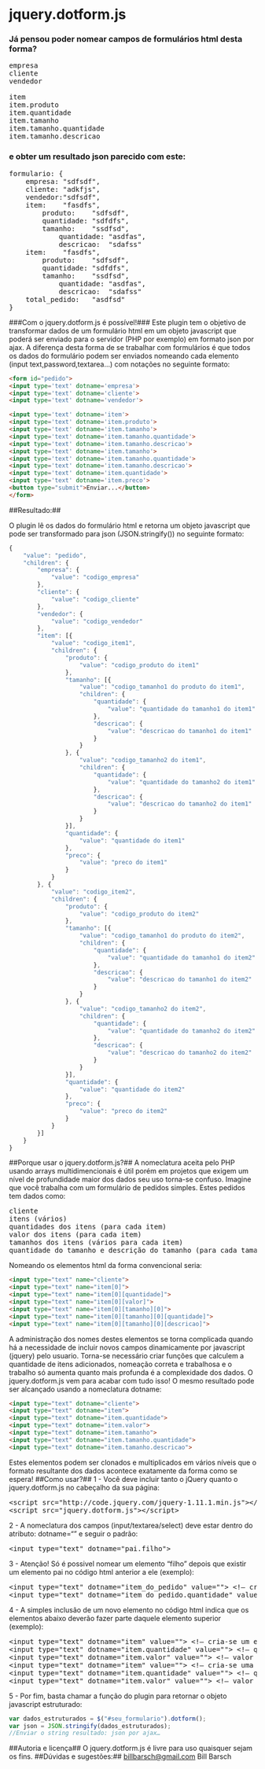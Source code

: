 # jquery.dotform.js

### Já pensou poder nomear campos de formulários html desta forma? ###
<pre>
empresa
cliente
vendedor

item
item.produto
item.quantidade
item.tamanho
item.tamanho.quantidade
item.tamanho.descricao
</pre>
### e obter um resultado json parecido com este: ###
<pre>
formulario: {
    empresa: "sdfsdf",
    cliente: "adkfjs",
    vendedor:"sdfsdf",
    item:    "fasdfs",
        produto:    "sdfsdf",
        quantidade: "sdfdfs",
        tamanho:    "ssdfsd",
            quantidade: "asdfas",
            descricao:  "sdafss"
    item:    "fasdfs",
        produto:    "sdfsdf",
        quantidade: "sdfdfs",
        tamanho:    "ssdfsd",
            quantidade: "asdfas",
            descricao:  "sdafss"
    total_pedido:   "asdfsd"
}
</pre>
###Com o jquery.dotform.js é possível!###
Este plugin tem o objetivo de transformar dados de um formulário html em um objeto javascript que poderá ser enviado para o servidor (PHP por exemplo) em formato json por ajax.
A diferença desta forma de se trabalhar com formulários é que todos os dados do formulário podem ser enviados nomeando cada elemento (input text,password,textarea...) com notações no seguinte formato:
```html
<form id="pedido"> 
<input type='text' dotname='empresa'> 
<input type='text' dotname='cliente'> 
<input type='text' dotname='vendedor'>

<input type='text' dotname='item'> 
<input type='text' dotname='item.produto'> 
<input type='text' dotname='item.tamanho'> 
<input type='text' dotname='item.tamanho.quantidade'> 
<input type='text' dotname='item.tamanho.descricao'> 
<input type='text' dotname='item.tamanho'> 
<input type='text' dotname='item.tamanho.quantidade'> 
<input type='text' dotname='item.tamanho.descricao'> 
<input type='text' dotname='item.quantidade'> 
<input type='text' dotname='item.preco'> 
<button type="submit">Enviar...</button> 
</form>
```
##Resultado:##

O plugin lê os dados do formulário html e retorna um objeto javascript que pode ser transformado para json (JSON.stringify()) no seguinte formato:
```javascript
{
    "value": "pedido",
    "children": {
        "empresa": {
            "value": "codigo_empresa"
        },
        "cliente": {
            "value": "codigo_cliente"
        },
        "vendedor": {
            "value": "codigo_vendedor"
        },
        "item": [{
            "value": "codigo_item1",
            "children": {
                "produto": {
                    "value": "codigo_produto do item1"
                },
                "tamanho": [{
                    "value": "codigo_tamanho1 do produto do item1",
                    "children": {
                        "quantidade": {
                            "value": "quantidade do tamanho1 do item1"
                        },
                        "descricao": {
                            "value": "descricao do tamanho1 do item1"
                        }
                    }
                }, {
                    "value": "codigo_tamanho2 do item1",
                    "children": {
                        "quantidade": {
                            "value": "quantidade do tamanho2 do item1"
                        },
                        "descricao": {
                            "value": "descricao do tamanho2 do item1"
                        }
                    }
                }],
                "quantidade": {
                    "value": "quantidade do item1"
                },
                "preco": {
                    "value": "preco do item1"
                }
            }
        }, {
            "value": "codigo_item2",
            "children": {
                "produto": {
                    "value": "codigo_produto do item2"
                },
                "tamanho": [{
                    "value": "codigo_tamanho1 do produto do item2",
                    "children": {
                        "quantidade": {
                            "value": "quantidade do tamanho1 do item2"
                        },
                        "descricao": {
                            "value": "descricao do tamanho1 do item2"
                        }
                    }
                }, {
                    "value": "codigo_tamanho2 do item2",
                    "children": {
                        "quantidade": {
                            "value": "quantidade do tamanho2 do item2"
                        },
                        "descricao": {
                            "value": "descricao do tamanho2 do item2"
                        }
                    }
                }],
                "quantidade": {
                    "value": "quantidade do item2"
                },
                "preco": {
                    "value": "preco do item2"
                }
            }
        }]
    }
}
```
##Porque usar o jquery.dotform.js?##
A nomeclatura aceita pelo PHP usando arrays multidimencionais é útil porém em projetos que exigem um nível de profundidade maior dos dados seu uso torna-se confuso.
Imagine que você trabalha com um formulário de pedidos simples. Estes pedidos tem dados como: 
<pre>
cliente 
itens (vários)
quantidades dos itens (para cada item)
valor dos itens (para cada item)
tamanhos dos itens (vários para cada item)
quantidade do tamanho e descrição do tamanho (para cada tamanho de item)
</pre>
Nomeando os elementos html da forma convencional seria:
```html
<input type="text" name="cliente"> 
<input type="text" name="item[0]"> 
<input type="text" name="item[0][quantidade]"> 
<input type="text" name="item[0][valor]"> 
<input type="text" name="item[0][tamanho][0]"> 
<input type="text" name="item[0][tamanho][0][quantidade]"> 
<input type="text" name="item[0][tamanho][0][descricao]"> 
```
A administração dos nomes destes elementos se torna complicada quando há a necessidade de incluir novos campos dinamicamente por javascript (jquery) pelo usuario.
Torna-se necessário criar funções que calculem a quantidade de itens adicionados, nomeação correta e trabalhosa e o trabalho só aumenta quanto mais profunda é a complexidade dos dados. O jquery.dotform.js vem para acabar com tudo isso! O mesmo resultado pode ser alcançado usando a nomeclatura dotname:
```html
<input type="text" dotname="cliente"> 
<input type="text" dotname="item"> 
<input type="text" dotname="item.quantidade"> 
<input type="text" dotname="item.valor"> 
<input type="text" dotname="item.tamanho"> 
<input type="text" dotname="item.tamanho.quantidade"> 
<input type="text" dotname="item.tamanho.descricao"> 
```
Estes elementos podem ser clonados e multiplicados em vários níveis que o formato resultante dos dados acontece exatamente da forma como se espera!
##Como usar?##
1 - Você deve incluir tanto o jQuery quanto o jquery.dotform.js no cabeçalho da sua página:
<pre>
&lt;script src=&quot;http://code.jquery.com/jquery-1.11.1.min.js&quot;&gt;&lt;/script&gt;
&lt;script src=&quot;jquery.dotform.js&quot;&gt;&lt;/script&gt;</pre>
2 - A nomeclatura dos campos (input/textarea/select) deve estar dentro do atributo: dotname=“” e seguir o padrão:
<pre>&lt;input type=&quot;text&quot; dotname=&quot;pai.filho&quot;&gt;</pre>
3 - Atenção! Só é possivel nomear um elemento “filho” depois que existir um elemento pai no código html anterior a ele (exemplo):
<pre>&lt;input type=&quot;text&quot; dotname=&quot;item_do_pedido&quot; value=&quot;&quot;&gt; &lt;!— cria-se primeiro o elemento &quot;pai&quot; —&gt;
&lt;input type=&quot;text&quot; dotname=&quot;item_do_pedido.quantidade&quot; value=&quot;&quot;&gt; &lt;!— logo após, cria-se o elemnto &quot;filho&quot; —&gt;</pre>
4 - A simples inclusão de um novo elemento no código html indica que os elementos abaixo deverão fazer parte daquele elemento superior (exemplo):
<pre>&lt;input type=&quot;text&quot; dotname=&quot;item&quot; value=&quot;&quot;&gt; &lt;!— cria-se um elemento item, todos os elementos abaixo ficarão dentro desta &quot;chave&quot; —&gt;
&lt;input type=&quot;text&quot; dotname=&quot;item.quantidade&quot; value=&quot;&quot;&gt; &lt;!— quantidade do item 1 —&gt;
&lt;input type=&quot;text&quot; dotname=&quot;item.valor&quot; value=&quot;&quot;&gt; &lt;!— valor do item 1 —&gt;
&lt;input type=&quot;text&quot; dotname=&quot;item&quot; value=&quot;&quot;&gt; &lt;!— cria-se uma nova chave para um novo item, todos os elementos abaixo ficarão dentro desta nova &quot;chave&quot; —&gt;
&lt;input type=&quot;text&quot; dotname=&quot;item.quantidade&quot; value=&quot;&quot;&gt; &lt;!— quantidade do item 2 —&gt;
&lt;input type=&quot;text&quot; dotname=&quot;item.valor&quot; value=&quot;&quot;&gt; &lt;!— valor do item 2 —&gt;</pre>
5 - Por fim, basta chamar a função do plugin para retornar o objeto javascript estruturado:
```javascript
var dados_estruturados = $("#seu_formulario").dotform();
var json = JSON.stringify(dados_estruturados);
//Enviar o string resultado: json por ajax…
```
##Autoria e licença##
O jquery.dotform.js é livre para uso quaisquer sejam os fins.
##Dúvidas e sugestões:##
billbarsch@gmail.com
Bill Barsch
